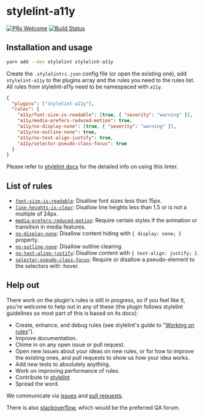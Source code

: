 # stylelint-a11y

[![PRs Welcome](https://img.shields.io/badge/PRs-welcome-brightgreen.svg)](https://egghead.io/courses/how-to-contribute-to-an-open-source-project-on-github)
[![Build Status](https://travis-ci.org/YozhikM/stylelint-a11y.svg?branch=master)](https://travis-ci.org/YozhikM/stylelint-a11y)

## Installation and usage

```bash
yarn add --dev stylelint stylelint-a11y
```

Create the `.stylelintrc.json` config file (or open the existing one), add `stylelint-a11y` to the plugins array and the rules you need to the rules list. All rules from stylelint-a11y need to be namespaced with `a11y`.

```json
{
  "plugins": ["stylelint-a11y"],
  "rules": {
    "a11y/font-size-is-readable": [true, { "severity": "warning" }],
    "a11y/media-prefers-reduced-motion": true,
    "a11y/no-display-none": [true, { "severity": "warning" }],
    "a11y/no-outline-none": true,
    "a11y/no-text-align-justify": true,
    "a11y/selector-pseudo-class-focus": true
  }
}
```

Please refer to [stylelint docs](http://stylelint.io/user-guide/) for the detailed info on using this linter.

## List of rules

- [`font-size-is-readable`](./src/rules/font-size-is-readable/README.md): Disallow font sizes less than 15px.
- [`line-heights-is-clear`](./src/rules/line-heights-is-clear/README.md): Disallow line heights less than 1.5 or is not a multiple of 24px.
- [`media-prefers-reduced-motion`](./src/rules/media-prefers-reduced-motion/README.md): Require certain styles if the animation or transition in media features.
- [`no-display-none`](./src/rules/no-display-none/README.md): Disallow content hiding with `{ display: none; }` property.
- [`no-outline-none`](./src/rules/no-outline-none/README.md): Disallow outline clearing.
- [`no-text-align-justify`]('./src/rules/no-text-align-justify/README.md): Disallow content with `{ text-align: justify; }`.
- [`selector-pseudo-class-focus`](./src/rules/selector-pseudo-class-focus/README.md): Require or disallow a pseudo-element to the selectors with :hover.

## Help out

There work on the plugin's rules is still in progress, so if you feel like it, you're welcome to help out in any of these (the plugin follows stylelint guidelines so most part of this is based on its docs):

- Create, enhance, and debug rules (see stylelint's guide to "[Working on rules](https://github.com/stylelint/stylelint/blob/master/docs/developer-guide/rules.md)").
- Improve documentation.
- Chime in on any open issue or pull request.
- Open new issues about your ideas on new rules, or for how to improve the existing ones, and pull requests to show us how your idea works.
- Add new tests to absolutely anything.
- Work on improving performance of rules.
- Contribute to [stylelint](https://github.com/stylelint/stylelint)
- Spread the word.

We communicate via [issues](https://github.com/YozhikM/stylelint-a11y/issues) and [pull requests](https://github.com/YozhikM/stylelint-a11y/pulls).

There is also [stackoverflow](http://stackoverflow.com/questions/tagged/stylelint), which would be the preferred QA forum.
